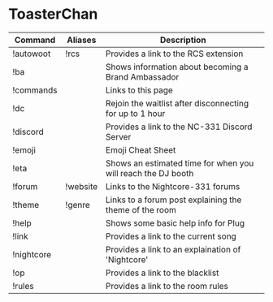 # ToasterChan

Command | Aliases | Description
--- | --- | ---
!autowoot | !rcs | Provides a link to the RCS extension
!ba |  | Shows information about becoming a Brand Ambassador
!commands |  | Links to this page
!dc |  | Rejoin the waitlist after disconnecting for up to 1 hour
!discord |  | Provides a link to the NC-331 Discord Server
!emoji |  | Emoji Cheat Sheet
!eta |  | Shows an estimated time for when you will reach the DJ booth
!forum | !website | Links to the Nightcore-331 forums
!theme | !genre | Links to a forum post explaining the theme of the room
!help |  | Shows some basic help info for Plug
!link |  | Provides a link to the current song
!nightcore |  | Provides a link to an explaination of 'Nightcore'
!op |  | Provides a link to the blacklist
!rules |  | Provides a link to the room rules
